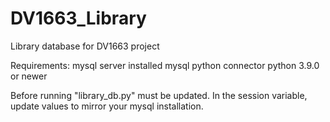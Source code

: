 # DV1663_Library
Library database for DV1663 project

Requirements:
  mysql server installed
  mysql python connector
  python 3.9.0 or newer
 
 Before running "library_db.py" must be updated.
 In the session variable, update values to mirror your mysql installation.
